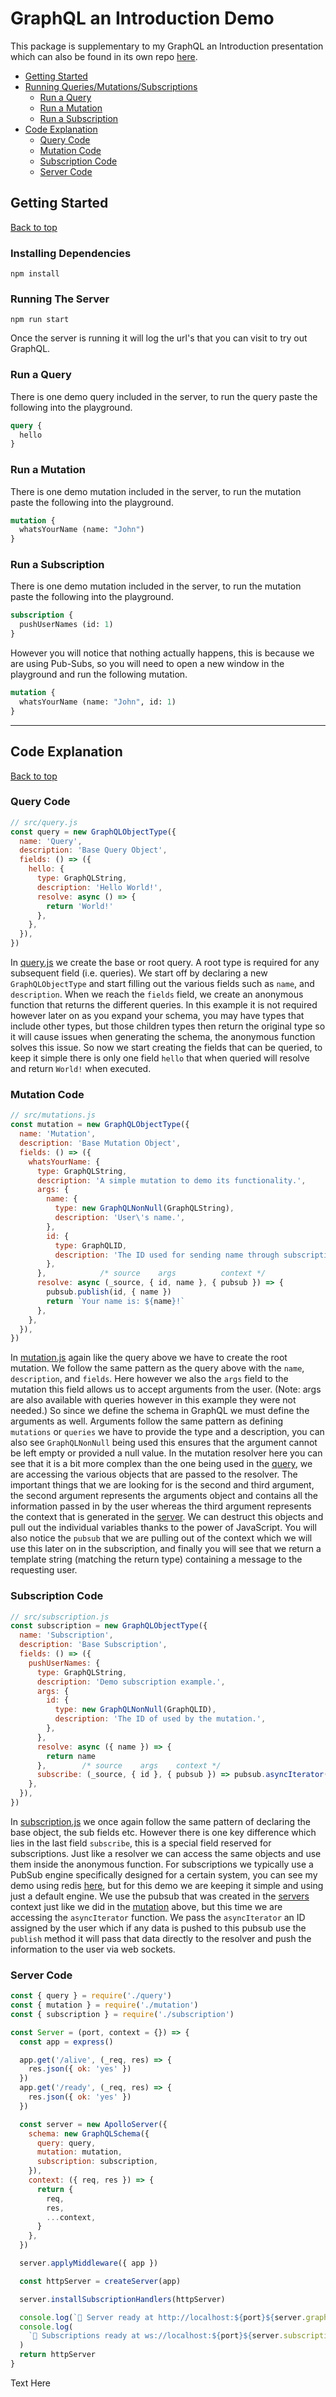 # GraphQL an Introduction Demo
This package is supplementary to my GraphQL an Introduction presentation which can also be found in its own repo [here](https://github.com/nslandolt/graphql-an-introduction).

- [Getting Started](#getting-started)
- [Running Queries/Mutations/Subscriptions](#running-queries/mutations/subscriptions)
  - [Run a Query](#run-a-query)
  - [Run a Mutation](#run-a-mutation)
  - [Run a Subscription](#run-a-subscription)
- [Code Explanation](#code-explanation)
  - [Query Code](#query-code)
  - [Mutation Code](#mutation-code)
  - [Subscription Code](#subscription-code)
  - [Server Code](#server-code)

## Getting Started
[Back to top](#graphql-an-introduction-demo)
### Installing Dependencies
```shell
npm install
```

### Running The Server
```shell
npm run start
```
Once the server is running it will log the url's that 
you can visit to try out GraphQL.

### Run a Query
There is one demo query included in the server, to run 
the query paste the following into the playground.
```graphql
query {
  hello
}
```
### Run a Mutation
There is one demo mutation included in the server, to 
run the mutation paste the following into the playground.
```graphql
mutation {
  whatsYourName (name: "John")
}
```
### Run a Subscription
There is one demo mutation included in the server, to 
run the mutation paste the following into the playground.
```graphql
subscription {
  pushUserNames (id: 1)
}
```
However you will notice that nothing actually happens, this
is because we are using Pub-Subs, so you will need to open a
new window in the playground and run the following mutation.
```graphql
mutation {
  whatsYourName (name: "John", id: 1)
}
```
- - -
## Code Explanation
[Back to top](#graphql-an-introduction-demo)
### Query Code
```js
// src/query.js
const query = new GraphQLObjectType({
  name: 'Query',
  description: 'Base Query Object',
  fields: () => ({
    hello: {
      type: GraphQLString,
      description: 'Hello World!',
      resolve: async () => {
        return 'World!'
      },
    },
  }),
})
```
In [query.js](https://github.com/nslandolt/graphql-an-introduction-demo/blob/master/src/query.js)
we create the base or root query. A root type is required for any subsequent field (i.e. queries).
We start off by declaring a new `GraphQLObjectType` and start filling out the various fields such as
`name`, and `description`. When we reach the `fields` field, we create an anonymous function that returns
the different queries. In this example it is not required however later on as you expand your schema, you 
may have types that include other types, but those children types then return the original type so it will
cause issues when generating the schema, the anonymous function solves this issue. So now we start creating
the fields that can be queried, to keep it simple there is only one field `hello` that when queried will
resolve and return `World!` when executed.

### Mutation Code
```js
// src/mutations.js
const mutation = new GraphQLObjectType({
  name: 'Mutation',
  description: 'Base Mutation Object',
  fields: () => ({
    whatsYourName: {
      type: GraphQLString,
      description: 'A simple mutation to demo its functionality.',
      args: {
        name: {
          type: new GraphQLNonNull(GraphQLString),
          description: 'User\'s name.',
        },
        id: {
          type: GraphQLID,
          description: 'The ID used for sending name through subscription.',
        },
      },            /* source    args          context */
      resolve: async (_source, { id, name }, { pubsub }) => {
        pubsub.publish(id, { name })
        return `Your name is: ${name}!`
      },
    },
  }),
})
```
In [mutation.js](https://github.com/nslandolt/graphql-an-introduction-demo/blob/master/src/mutation.js)
again like the query above we have to create the root mutation. We follow the same pattern as the query
above with the `name`, `description`, and `fields`. Here however we also the `args` field to the mutation
this field allows us to accept arguments from the user. (Note: args are also available with queries however
in this example they were not needed.) So since we define the schema in GraphQL we must define the arguments
as well. Arguments follow the same pattern as defining `mutations` or `queries` we have to provide the type
and a description, you can also see `GraphQLNonNull` being used this ensures that the argument cannot be left
empty or provided a null value. In the mutation resolver here you can see that it is a bit more complex than
the one being used in the [query](#query-code), we are accessing the various objects that are passed to the
resolver. The important things that we are looking for is the second and third argument, the second argument
represents the arguments object and contains all the information passed in by the user whereas the third
argument represents the context that is generated in the [server](#server-code). We can destruct this objects
and pull out the individual variables thanks to the power of JavaScript. You will also notice the `pubsub`
that we are pulling out of the context which we will use this later on in the subscription, and finally you will
see that we return a template string (matching the return type) containing a message to the requesting user.

### Subscription Code
```js
// src/subscription.js
const subscription = new GraphQLObjectType({
  name: 'Subscription',
  description: 'Base Subscription',
  fields: () => ({
    pushUserNames: {
      type: GraphQLString,
      description: 'Demo subscription example.',
      args: {
        id: {
          type: new GraphQLNonNull(GraphQLID),
          description: 'The ID of used by the mutation.',
        },
      },
      resolve: async ({ name }) => {
        return name
      },        /* source    args    context */
      subscribe: (_source, { id }, { pubsub }) => pubsub.asyncIterator(id),
    },
  }),
})
```
In [subscription.js](https://github.com/nslandolt/graphql-an-introduction-demo/blob/master/src/subscription.js)
we once again follow the same pattern of declaring the base object, the sub fields etc. However there is one key
difference which lies in the last field `subscribe`, this is a special field reserved for subscriptions. Just 
like a resolver we can access the same objects and use them inside the anonymous function. For subscriptions 
we typically use a PubSub engine specifically designed for a certain system, you can see my demo using redis
[here](https://github.com/nslandolt/graphql-redis-subscription-demo), but for this demo we are keeping it simple
and using just a default engine. We use the pubsub that was created in the [servers](#server-code) context just
like we did in the [mutation](#mutation-code) above, but this time we are accessing the `asyncIterator` function.
We pass the `asyncIterator` an ID assigned by the user which if any data is pushed to this pubsub use the `publish`
method it will pass that data directly to the resolver and push the information to the user via web sockets.

### Server Code
```js
const { query } = require('./query')
const { mutation } = require('./mutation')
const { subscription } = require('./subscription')

const Server = (port, context = {}) => {
  const app = express()

  app.get('/alive', (_req, res) => {
    res.json({ ok: 'yes' })
  })
  app.get('/ready', (_req, res) => {
    res.json({ ok: 'yes' })
  })

  const server = new ApolloServer({
    schema: new GraphQLSchema({
      query: query,
      mutation: mutation,
      subscription: subscription,
    }),
    context: ({ req, res }) => {
      return {
        req,
        res,
        ...context,
      }
    },
  })

  server.applyMiddleware({ app })

  const httpServer = createServer(app)

  server.installSubscriptionHandlers(httpServer)

  console.log(`🚀 Server ready at http://localhost:${port}${server.graphqlPath}`)
  console.log(
    `🚀 Subscriptions ready at ws://localhost:${port}${server.subscriptionsPath}`,
  )
  return httpServer
}
```
Text Here
